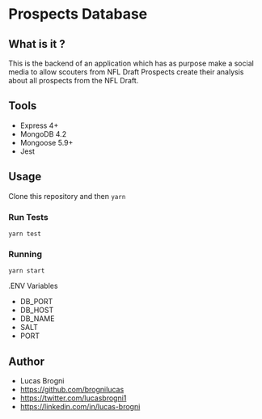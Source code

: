 # Prospects Database 

## What is it ? 
This is the backend of an application which has as purpose make a social media to allow scouters from NFL Draft Prospects create their analysis about all prospects from the NFL Draft. 

## 

## Tools
- Express 4+
- MongoDB 4.2
- Mongoose 5.9+
- Jest


## Usage

Clone this repository and then `yarn`

### Run Tests
`yarn test`

### Running 
`yarn start`

.ENV Variables
* DB_PORT
* DB_HOST
* DB_NAME
* SALT 
* PORT


## Author 
- Lucas Brogni
- https://github.com/brognilucas
- https://twitter.com/lucasbrogni1
- https://linkedin.com/in/lucas-brogni
